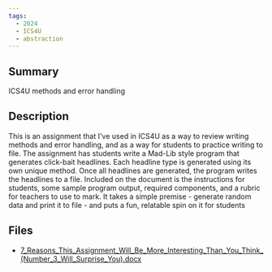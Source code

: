 ```yaml
---
tags:
  - 2024
  - ICS4U
  - abstraction
---
```


## Summary

ICS4U methods and error handling

## Description

This is an assignment that I've used in ICS4U as a way to review writing methods and error handling, and as a way for students to practice writing to file. The assignment has students write a Mad-Lib style program that generates click-bait headlines. Each headline type is generated using its own unique method. Once all headlines are generated, the program writes the headlines to a file. Included on the document is the instructions for students, some sample program output, required components, and a rubric for teachers to use to mark. It takes a simple premise - generate random data and print it to file - and puts a fun, relatable spin on it for students

## Files

*   [7\_Reasons\_This\_Assignment\_Will\_Be\_More\_Interesting\_Than\_You\_Think\_(Number\_3\_Will\_Surprise\_You).docx](resources/Jeff_Campbell/7_Reasons_This_Assignment_Will_Be_More_Interesting_Than_You_Think_(Number_3_Will_Surprise_You).docx)
